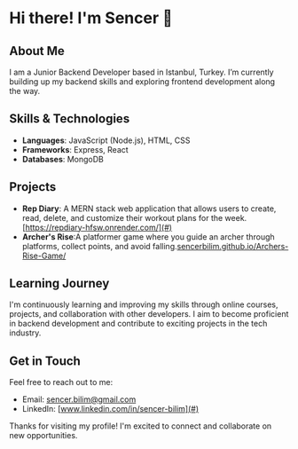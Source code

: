 # Hi there! I'm Sencer 👋

## About Me

I am a Junior Backend Developer based in Istanbul, Turkey. I’m currently building up my backend skills and exploring frontend development along the way.

## Skills & Technologies

- **Languages**: JavaScript (Node.js), HTML, CSS
- **Frameworks**: Express, React
- **Databases**: MongoDB

## Projects

- **Rep Diary**: A MERN stack web application that allows users to create, read, delete, and customize their workout plans for the week. [https://repdiary-hfsw.onrender.com/](#)
- **Archer's Rise**:A platformer game where you guide an archer through platforms, collect points, and avoid falling.[sencerbilim.github.io/Archers-Rise-Game/](#)

## Learning Journey

I'm continuously learning and improving my skills through online courses, projects, and collaboration with other developers. I aim to become proficient in backend development and contribute to exciting projects in the tech industry.

## Get in Touch

Feel free to reach out to me:

- Email: [sencer.bilim@gmail.com](mailto:sencer.bilim@gmail.com)
- LinkedIn: [www.linkedin.com/in/sencer-bilim](#)

Thanks for visiting my profile! I'm excited to connect and collaborate on new opportunities.
